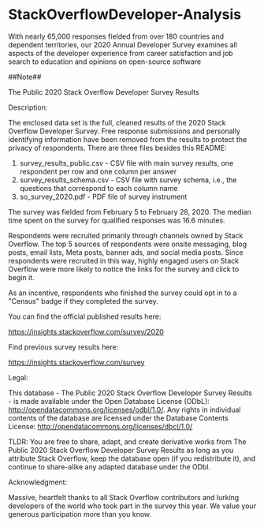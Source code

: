 # StackOverflowDeveloper-Analysis
With nearly 65,000 responses fielded from over 180 countries and dependent territories, our 2020 Annual Developer Survey examines all aspects of the developer experience from career satisfaction and job search to education and opinions on open-source software



##Note##


The Public 2020 Stack Overflow Developer Survey Results

Description:

The enclosed data set is the full, cleaned results of the 2020 Stack Overflow Developer Survey. Free response submissions and personally identifying information have been removed from the results to protect the privacy of respondents. There are three files besides this README:

1. survey_results_public.csv - CSV file with main survey results, one respondent per row and one column per answer
2. survey_results_schema.csv - CSV file with survey schema, i.e., the questions that correspond to each column name
3. so_survey_2020.pdf - PDF file of survey instrument

The survey was fielded from February 5 to February 28, 2020. The median time spent on the survey for qualified responses was 16.6 minutes.

Respondents were recruited primarily through channels owned by Stack Overflow. The top 5 sources of respondents were onsite messaging, blog posts, email lists, Meta posts, banner ads, and social media posts. Since respondents were recruited in this way, highly engaged users on Stack Overflow were more likely to notice the links for the survey and click to begin it.

As an incentive, respondents who finished the survey could opt in to a "Census" badge if they completed the survey.

You can find the official published results here:

https://insights.stackoverflow.com/survey/2020

Find previous survey results here:

https://insights.stackoverflow.com/survey

Legal:

This database - The Public 2020 Stack Overflow Developer Survey Results - is made available under the Open Database License (ODbL): http://opendatacommons.org/licenses/odbl/1.0/. Any rights in individual contents of the database are licensed under the Database Contents License: http://opendatacommons.org/licenses/dbcl/1.0/

TLDR: You are free to share, adapt, and create derivative works from The Public 2020 Stack Overflow Developer Survey Results as long as you attribute Stack Overflow, keep the database open (if you redistribute it), and continue to share-alike any adapted database under the ODbl.

Acknowledgment:

Massive, heartfelt thanks to all Stack Overflow contributors and lurking developers of the world who took part in the survey this year. We value your generous participation more than you know. 
